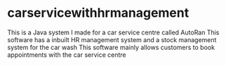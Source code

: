 # carservicewithhrmanagement

This is a Java system I made for a car service centre called AutoRan
This software has a inbuilt HR management system and a stock management system for the car wash
This software mainly allows customers to book appointments with the car service centre
